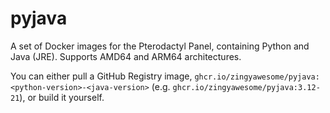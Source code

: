 # pyjava
A set of Docker images for the Pterodactyl Panel, containing Python and Java (JRE). Supports AMD64 and ARM64 architectures.

You can either pull a GitHub Registry image, `ghcr.io/zingyawesome/pyjava:<python-version>-<java-version>` (e.g. `ghcr.io/zingyawesome/pyjava:3.12-21`), or build it yourself.